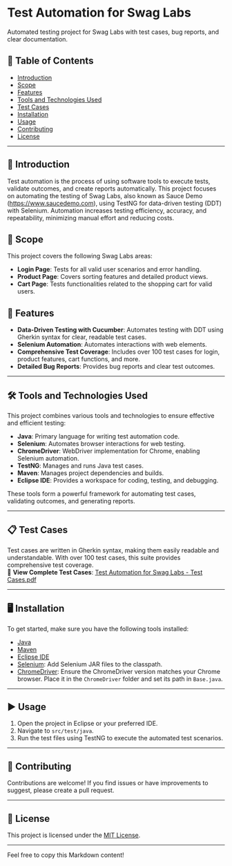 # Test Automation for Swag Labs

Automated testing project for Swag Labs with test cases, bug reports, and clear documentation.

## 🚀 Table of Contents

- [Introduction](#introduction)
- [Scope](#scope)
- [Features](#features)
- [Tools and Technologies Used](#tools-and-technologies-used)
- [Test Cases](#test-cases)
- [Installation](#installation)
- [Usage](#usage)
- [Contributing](#contributing)
- [License](#license)

---

## 📖 Introduction

Test automation is the process of using software tools to execute tests, validate outcomes, and create reports automatically. This project focuses on automating the testing of Swag Labs, also known as Sauce Demo (https://www.saucedemo.com), using TestNG for data-driven testing (DDT) with Selenium. Automation increases testing efficiency, accuracy, and repeatability, minimizing manual effort and reducing costs.

## 📌 Scope

This project covers the following Swag Labs areas:

- **Login Page**: Tests for all valid user scenarios and error handling.
- **Product Page**: Covers sorting features and detailed product views.
- **Cart Page**: Tests functionalities related to the shopping cart for valid users.

## 🌟 Features

- **Data-Driven Testing with Cucumber**: Automates testing with DDT using Gherkin syntax for clear, readable test cases.
- **Selenium Automation**: Automates interactions with web elements.
- **Comprehensive Test Coverage**: Includes over 100 test cases for login, product features, cart functions, and more.
- **Detailed Bug Reports**: Provides bug reports and clear test outcomes.

---

## 🛠 Tools and Technologies Used

This project combines various tools and technologies to ensure effective and efficient testing:

- **Java**: Primary language for writing test automation code.
- **Selenium**: Automates browser interactions for web testing.
- **ChromeDriver**: WebDriver implementation for Chrome, enabling Selenium automation.
- **TestNG**: Manages and runs Java test cases.
- **Maven**: Manages project dependencies and builds.
- **Eclipse IDE**: Provides a workspace for coding, testing, and debugging.

These tools form a powerful framework for automating test cases, validating outcomes, and generating reports.

---

## 📋 Test Cases

Test cases are written in Gherkin syntax, making them easily readable and understandable. With over 100 test cases, this suite provides comprehensive test coverage.  
📄 **View Complete Test Cases**: [Test Automation for Swag Labs - Test Cases.pdf](https://github.com/lakshithadil/Test-Automation-for-Swag-Labs/blob/main/Test%20Automation%20for%20Swag%20Labs%20%20-%20Test%20Cases%20.pdf)

---

## 🖥 Installation

To get started, make sure you have the following tools installed:

- [Java](https://www.java.com/en/download/)
- [Maven](https://maven.apache.org/install.html)
- [Eclipse IDE](https://www.eclipse.org/downloads/)
- [Selenium](https://www.selenium.dev/downloads/): Add Selenium JAR files to the classpath.
- [ChromeDriver](https://chromedriver.chromium.org): Ensure the ChromeDriver version matches your Chrome browser. Place it in the `ChromeDriver` folder and set its path in `Base.java`.

---

## ▶️ Usage

1. Open the project in Eclipse or your preferred IDE.
2. Navigate to `src/test/java`.
3. Run the test files using TestNG to execute the automated test scenarios.

---

## 🤝 Contributing

Contributions are welcome! If you find issues or have improvements to suggest, please create a pull request.

---

## 📜 License

This project is licensed under the [MIT License](LICENSE).

--- 

Feel free to copy this Markdown content!
